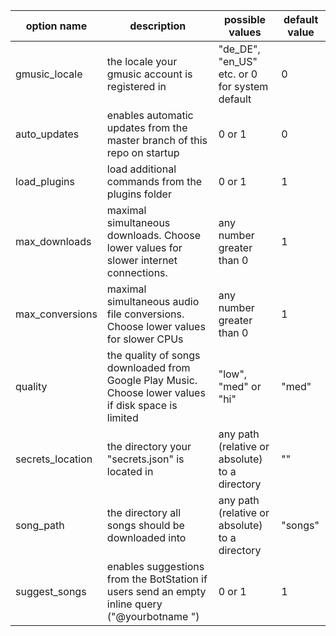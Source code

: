 option name | description | possible values | default value
----------- | ----------- | --------------- | -------------
gmusic_locale | the locale your gmusic account is registered in | "de_DE", "en_US" etc. or 0 for system default | 0
auto_updates | enables automatic updates from the master branch of this repo on startup | 0 or 1 | 0
load_plugins | load additional commands from the plugins folder | 0 or 1 |1
max_downloads | maximal simultaneous downloads. Choose lower values for slower internet connections. | any number greater than 0 | 1
max_conversions | maximal simultaneous audio file conversions. Choose lower values for slower CPUs | any number greater than 0 | 1
quality | the quality of songs downloaded from Google Play Music. Choose lower values if disk space is limited | "low", "med" or "hi" | "med"
secrets_location | the directory your "secrets.json" is located in | any path (relative or absolute) to a directory | ""
song_path | the directory all songs should be downloaded into | any path (relative or absolute) to a directory | "songs"
suggest_songs | enables suggestions from the BotStation if users send an empty inline query ("@yourbotname ") | 0 or 1 | 1
